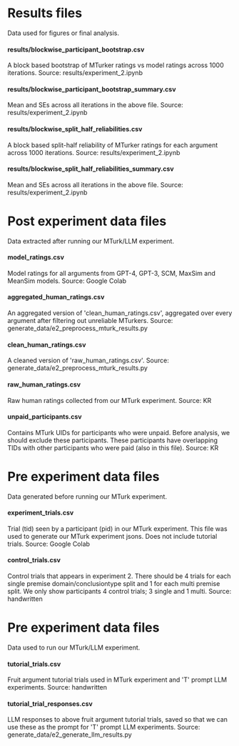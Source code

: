 # Results files
Data used for figures or final analysis.

#### results/blockwise_participant_bootstrap.csv
A block based bootstrap of MTurker ratings vs model ratings across 1000 iterations.
Source: results/experiment_2.ipynb

#### results/blockwise_participant_bootstrap_summary.csv
Mean and SEs across all iterations in the above file.
Source: results/experiment_2.ipynb

#### results/blockwise_split_half_reliabilities.csv
A block based split-half reliability of MTurker ratings for each argument across 1000 iterations.
Source: results/experiment_2.ipynb

#### results/blockwise_split_half_reliabilities_summary.csv
Mean and SEs across all iterations in the above file.
Source: results/experiment_2.ipynb

# Post experiment data files
Data extracted after running our MTurk/LLM experiment.

#### model_ratings.csv
Model ratings for all arguments from GPT-4, GPT-3, SCM, MaxSim and MeanSim models.
Source: Google Colab

#### aggregated_human_ratings.csv
An aggregated version of 'clean_human_ratings.csv', aggregated over every argument after filtering out unreliable MTurkers.
Source: generate_data/e2_preprocess_mturk_results.py

#### clean_human_ratings.csv
A cleaned version of 'raw_human_ratings.csv'.
Source: generate_data/e2_preprocess_mturk_results.py

#### raw_human_ratings.csv
Raw human ratings collected from our MTurk experiment.
Source: KR

#### unpaid_participants.csv
Contains MTurk UIDs for participants who were unpaid. Before analysis, we should exclude these participants. These participants have overlapping TIDs with other participants who were paid (also in this file).
Source: KR

# Pre experiment data files
Data generated before running our MTurk experiment.

#### experiment_trials.csv
Trial (tid) seen by a participant (pid) in our MTurk experiment. This file was used to generate our MTurk experiment jsons. Does not include tutorial trials.
Source: Google Colab

#### control_trials.csv
Control trials that appears in experiment 2. There should be 4 trials for each single premise domain/conclusiontype split and 1 for each multi premise split. We only show participants 4 control trials; 3 single and 1 multi.
Source: handwritten

# Pre experiment data files
Data used to run our MTurk/LLM experiment.

#### tutorial_trials.csv
Fruit argument tutorial trials used in MTurk experiment and 'T' prompt LLM experiments.
Source: handwritten

#### tutorial_trial_responses.csv
LLM responses to above fruit argument tutorial trials, saved so that we can use these as the prompt for 'T' prompt LLM experiments.
Source: generate_data/e2_generate_llm_results.py
